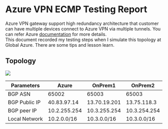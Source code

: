 # Azure VPN ECMP Testing Report

Azure VPN gateway support high redundancy architecture that customer can have multiple devices connect to Azure VPN via multiple tunnels. You can refer Azure [documentation]( https://docs.microsoft.com/en-us/azure/vpn-gateway/vpn-gateway-highlyavailable#activeactiveonprem) for more details. <br>
This document recorded my testing steps when I simulate this topology at Global Azure. There are some tips and lesson learn. <br>

## Topology

![](https://github.com/yinghli/AzureVPNECMP/blob/master/ECMP.jpg)

Parameters      | Azure          |OnPrem1       |OnPrem2    
----------------| -------------  |-----------   |---------     
BGP ASN         |65002           |65003         |65003         
BGP Public IP   |40.83.97.14     | 13.70.19.201 |13.75.118.3
BGP peer IP     |10.2.255.254    |10.3.255.254  |10.3.254.254    
Local Network   |10.2.0.0/16     |10.3.0.0/16   |10.3.0.0/16   

